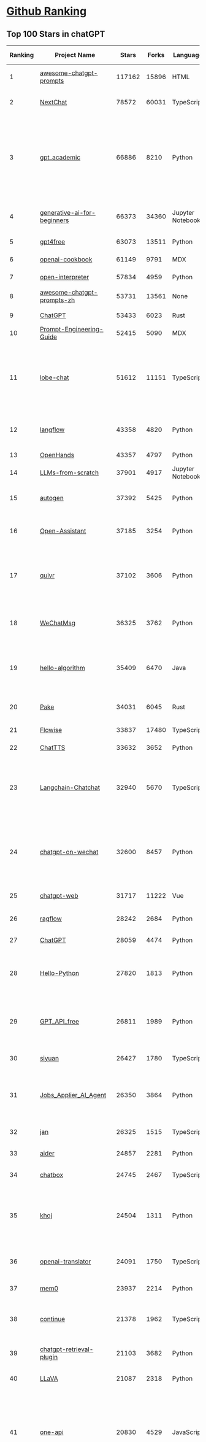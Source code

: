 [Github Ranking](../README.md)
==========

## Top 100 Stars in chatGPT

| Ranking | Project Name | Stars | Forks | Language | Open Issues | Description | Last Commit |
| ------- | ------------ | ----- | ----- | -------- | ----------- | ----------- | ----------- |
| 1 | [awesome-chatgpt-prompts](https://github.com/f/awesome-chatgpt-prompts) | 117162 | 15896 | HTML | 0 | This repo includes ChatGPT prompt curation to use ChatGPT and other LLM tools better. | 2025-01-14T08:29:16Z |
| 2 | [NextChat](https://github.com/ChatGPTNextWeb/NextChat) | 78572 | 60031 | TypeScript | 488 | ✨ Local and Fast AI Assistant. Support: Web \| iOS \| MacOS \| Android \|  Linux \| Windows | 2025-01-13T10:36:49Z |
| 3 | [gpt_academic](https://github.com/binary-husky/gpt_academic) | 66886 | 8210 | Python | 397 | 为GPT/GLM等LLM大语言模型提供实用化交互接口，特别优化论文阅读/润色/写作体验，模块化设计，支持自定义快捷按钮&函数插件，支持Python和C++等项目剖析&自译解功能，PDF/LaTex论文翻译&总结功能，支持并行问询多种LLM模型，支持chatglm3等本地模型。接入通义千问, deepseekcoder, 讯飞星火, 文心一言, llama2, rwkv, claude2, moss等。 | 2025-01-12T13:54:52Z |
| 4 | [generative-ai-for-beginners](https://github.com/microsoft/generative-ai-for-beginners) | 66373 | 34360 | Jupyter Notebook | 2 | 21 Lessons, Get Started Building with Generative AI  🔗 https://microsoft.github.io/generative-ai-for-beginners/ | 2024-12-12T20:34:43Z |
| 5 | [gpt4free](https://github.com/xtekky/gpt4free) | 63073 | 13511 | Python | 17 | The official gpt4free repository \| various collection of powerful language models | 2025-01-14T16:57:07Z |
| 6 | [openai-cookbook](https://github.com/openai/openai-cookbook) | 61149 | 9791 | MDX | 29 | Examples and guides for using the OpenAI API | 2025-01-13T14:40:55Z |
| 7 | [open-interpreter](https://github.com/OpenInterpreter/open-interpreter) | 57834 | 4959 | Python | 203 | A natural language interface for computers | 2024-12-10T20:09:11Z |
| 8 | [awesome-chatgpt-prompts-zh](https://github.com/PlexPt/awesome-chatgpt-prompts-zh) | 53731 | 13561 | None | 38 | ChatGPT 中文调教指南。各种场景使用指南。学习怎么让它听你的话。 | 2025-01-01T08:34:33Z |
| 9 | [ChatGPT](https://github.com/lencx/ChatGPT) | 53433 | 6023 | Rust | 757 | 🔮 ChatGPT Desktop Application (Mac, Windows and Linux) | 2024-08-29T17:58:11Z |
| 10 | [Prompt-Engineering-Guide](https://github.com/dair-ai/Prompt-Engineering-Guide) | 52415 | 5090 | MDX | 138 | 🐙 Guides, papers, lecture, notebooks and resources for prompt engineering | 2025-01-09T16:50:20Z |
| 11 | [lobe-chat](https://github.com/lobehub/lobe-chat) | 51612 | 11151 | TypeScript | 474 | 🤯 Lobe Chat - an open-source, modern-design AI chat framework. Supports Multi AI Providers( OpenAI / Claude 3 / Gemini / Ollama / Qwen /  DeepSeek), Knowledge Base (file upload / knowledge management / RAG ), Multi-Modals (Vision/TTS/Plugins/Artifacts). One-click FREE deployment of your private ChatGPT/ Claude application. | 2025-01-15T03:19:07Z |
| 12 | [langflow](https://github.com/langflow-ai/langflow) | 43358 | 4820 | Python | 201 | Langflow is a low-code app builder for RAG and multi-agent AI applications. It’s Python-based and agnostic to any model, API, or database. | 2025-01-14T22:55:05Z |
| 13 | [OpenHands](https://github.com/All-Hands-AI/OpenHands) | 43357 | 4797 | Python | 242 | 🙌 OpenHands: Code Less, Make More | 2025-01-15T03:24:41Z |
| 14 | [LLMs-from-scratch](https://github.com/rasbt/LLMs-from-scratch) | 37901 | 4917 | Jupyter Notebook | 1 | Implement a ChatGPT-like LLM in PyTorch from scratch, step by step | 2025-01-15T01:23:01Z |
| 15 | [autogen](https://github.com/microsoft/autogen) | 37392 | 5425 | Python | 609 | A programming framework for agentic AI 🤖 PyPi: autogen-agentchat Discord: https://aka.ms/autogen-discord Office Hour: https://aka.ms/autogen-officehour | 2025-01-15T03:21:19Z |
| 16 | [Open-Assistant](https://github.com/LAION-AI/Open-Assistant) | 37185 | 3254 | Python | 225 | OpenAssistant is a chat-based assistant that understands tasks, can interact with third-party systems, and retrieve information dynamically to do so. | 2024-08-17T01:55:35Z |
| 17 | [quivr](https://github.com/QuivrHQ/quivr) | 37102 | 3606 | Python | 63 | Opiniated RAG for integrating GenAI in your apps 🧠   Focus on your product rather than the RAG. Easy integration in existing products with customisation!  Any LLM: GPT4, Groq, Llama. Any Vectorstore: PGVector, Faiss. Any Files. Anyway you want.  | 2025-01-06T09:42:31Z |
| 18 | [WeChatMsg](https://github.com/LC044/WeChatMsg) | 36325 | 3762 | Python | 62 | 提取微信聊天记录，将其导出成HTML、Word、Excel文档永久保存，对聊天记录进行分析生成年度聊天报告，用聊天数据训练专属于个人的AI聊天助手 | 2025-01-02T13:14:29Z |
| 19 | [hello-algorithm](https://github.com/geekxh/hello-algorithm) | 35409 | 6470 | Java | 12 | 🌍 针对小白的算法训练 \| 包括四部分：①.大厂面经 ②.力扣图解  ③.千本开源电子书 ④.百张技术思维导图（项目花了上百小时，希望可以点 star 支持，🌹感谢~）推荐免费ChatGPT使用网站 | 2023-06-13T04:13:17Z |
| 20 | [Pake](https://github.com/tw93/Pake) | 34031 | 6045 | Rust | 21 | 🤱🏻 Turn any webpage into a desktop app with Rust.  🤱🏻 利用 Rust 轻松构建轻量级多端桌面应用 | 2025-01-07T02:18:08Z |
| 21 | [Flowise](https://github.com/FlowiseAI/Flowise) | 33837 | 17480 | TypeScript | 421 | Drag & drop UI to build your customized LLM flow | 2025-01-14T20:51:50Z |
| 22 | [ChatTTS](https://github.com/2noise/ChatTTS) | 33632 | 3652 | Python | 67 | A generative speech model for daily dialogue. | 2025-01-13T14:40:01Z |
| 23 | [Langchain-Chatchat](https://github.com/chatchat-space/Langchain-Chatchat) | 32940 | 5670 | TypeScript | 185 | Langchain-Chatchat（原Langchain-ChatGLM）基于 Langchain 与 ChatGLM, Qwen 与 Llama 等语言模型的 RAG 与 Agent 应用 \| Langchain-Chatchat (formerly langchain-ChatGLM), local knowledge based LLM (like ChatGLM, Qwen and Llama) RAG and Agent app with langchain  | 2024-11-29T05:06:44Z |
| 24 | [chatgpt-on-wechat](https://github.com/zhayujie/chatgpt-on-wechat) | 32600 | 8457 | Python | 278 | 基于大模型搭建的聊天机器人，同时支持 微信公众号、企业微信应用、飞书、钉钉 等接入，可选择GPT3.5/GPT-4o/GPT-o1/ Claude/文心一言/讯飞星火/通义千问/ Gemini/GLM-4/Claude/Kimi/LinkAI，能处理文本、语音和图片，访问操作系统和互联网，支持基于自有知识库进行定制企业智能客服。 | 2024-12-28T08:28:35Z |
| 25 | [chatgpt-web](https://github.com/Chanzhaoyu/chatgpt-web) | 31717 | 11222 | Vue | 0 | 用 Express 和  Vue3 搭建的 ChatGPT 演示网页 | 2024-08-16T15:26:57Z |
| 26 | [ragflow](https://github.com/infiniflow/ragflow) | 28242 | 2684 | Python | 743 | RAGFlow is an open-source RAG (Retrieval-Augmented Generation) engine based on deep document understanding. | 2025-01-14T13:08:22Z |
| 27 | [ChatGPT](https://github.com/acheong08/ChatGPT) | 28059 | 4474 | Python | 11 | Reverse engineered ChatGPT API | 2023-08-02T06:02:10Z |
| 28 | [Hello-Python](https://github.com/mouredev/Hello-Python) | 27820 | 1813 | Python | 15 | Curso para aprender el lenguaje de programación Python desde cero y para principiantes. 100 clases, 44 horas en vídeo, código, proyectos y grupo de chat. Fundamentos, frontend, backend, testing, IA... | 2024-12-20T06:43:34Z |
| 29 | [GPT_API_free](https://github.com/chatanywhere/GPT_API_free) | 26811 | 1989 | Python | 52 | Free ChatGPT API Key，免费ChatGPT API，支持GPT4 API（免费），ChatGPT国内可用免费转发API，直连无需代理。可以搭配ChatBox等软件/插件使用，极大降低接口使用成本。国内即可无限制畅快聊天。 | 2024-12-08T18:24:40Z |
| 30 | [siyuan](https://github.com/siyuan-note/siyuan) | 26427 | 1780 | TypeScript | 276 | A privacy-first, self-hosted, fully open source personal knowledge management software, written in typescript and golang. | 2025-01-15T02:58:28Z |
| 31 | [Jobs_Applier_AI_Agent](https://github.com/feder-cr/Jobs_Applier_AI_Agent) | 26350 | 3864 | Python | 100 | Auto_Jobs_Applier_AI_Agent aims to easy job hunt process by automating the job application process. Utilizing artificial intelligence, it enables users to apply for multiple jobs in an automated and personalized way. | 2025-01-13T13:44:23Z |
| 32 | [jan](https://github.com/janhq/jan) | 26325 | 1515 | TypeScript | 144 | Jan is an open source alternative to ChatGPT that runs 100% offline on your computer | 2025-01-15T03:09:33Z |
| 33 | [aider](https://github.com/Aider-AI/aider) | 24857 | 2281 | Python | 318 | aider is AI pair programming in your terminal | 2025-01-13T22:28:36Z |
| 34 | [chatbox](https://github.com/Bin-Huang/chatbox) | 24745 | 2467 | TypeScript | 377 | User-friendly Desktop Client App for AI Models/LLMs (GPT, Claude, Gemini, Ollama...) | 2025-01-14T13:05:41Z |
| 35 | [khoj](https://github.com/khoj-ai/khoj) | 24504 | 1311 | Python | 63 | Your AI second brain. Self-hostable. Get answers from the web or your docs. Build custom agents, schedule automations, do deep research. Turn any online or local LLM into your personal, autonomous AI (gpt, claude, gemini, llama, qwen, mistral). Get started - free. | 2025-01-13T23:08:16Z |
| 36 | [openai-translator](https://github.com/openai-translator/openai-translator) | 24091 | 1750 | TypeScript | 463 | 基于 ChatGPT API 的划词翻译浏览器插件和跨平台桌面端应用    -    Browser extension and cross-platform desktop application for translation based on ChatGPT API. | 2024-11-16T20:34:00Z |
| 37 | [mem0](https://github.com/mem0ai/mem0) | 23937 | 2214 | Python | 194 | The Memory layer for your AI apps | 2025-01-15T03:22:20Z |
| 38 | [continue](https://github.com/continuedev/continue) | 21378 | 1962 | TypeScript | 936 | ⏩ Continue is the leading open-source AI code assistant. You can connect any models and any context to build custom autocomplete and chat experiences inside VS Code and JetBrains | 2025-01-15T02:41:09Z |
| 39 | [chatgpt-retrieval-plugin](https://github.com/openai/chatgpt-retrieval-plugin) | 21103 | 3682 | Python | 166 | The ChatGPT Retrieval Plugin lets you easily find personal or work documents by asking questions in natural language. | 2024-07-04T22:00:16Z |
| 40 | [LLaVA](https://github.com/haotian-liu/LLaVA) | 21087 | 2318 | Python | 1027 | [NeurIPS'23 Oral] Visual Instruction Tuning (LLaVA) built towards GPT-4V level capabilities and beyond. | 2024-08-12T09:52:38Z |
| 41 | [one-api](https://github.com/songquanpeng/one-api) | 20830 | 4529 | JavaScript | 732 | OpenAI 接口管理 & 分发系统，支持 Azure、Anthropic Claude、Google PaLM 2 & Gemini、智谱 ChatGLM、百度文心一言、讯飞星火认知、阿里通义千问、360 智脑以及腾讯混元，可用于二次分发管理 key，仅单可执行文件，已打包好 Docker 镜像，一键部署，开箱即用. OpenAI key management & redistribution system, using a single API for all LLMs, and features an English UI. | 2024-12-27T14:01:55Z |
| 42 | [LibreChat](https://github.com/danny-avila/LibreChat) | 20468 | 3440 | TypeScript | 144 | Enhanced ChatGPT Clone: Features Agents, Anthropic, AWS, OpenAI, Assistants API, Azure, Groq, o1, GPT-4o, Mistral, OpenRouter, Vertex AI, Gemini, Artifacts, AI model switching, message search, Code Interpreter, langchain, DALL-E-3, OpenAPI Actions, Functions, Secure Multi-User Auth, Presets, open-source for self-hosting. Active project. | 2025-01-14T10:29:35Z |
| 43 | [architecture.of.internet-product](https://github.com/davideuler/architecture.of.internet-product) | 20164 | 4672 | HTML | 3 | 互联网公司技术架构，微信/淘宝/微博/腾讯/阿里/美团点评/百度/OpenAI/Google/Facebook/Amazon/eBay的架构，欢迎PR补充 | 2024-02-17T12:02:24Z |
| 44 | [MoneyPrinterTurbo](https://github.com/harry0703/MoneyPrinterTurbo) | 19864 | 3038 | Python | 92 | 利用AI大模型，一键生成高清短视频 Generate short videos with one click using AI LLM. | 2024-12-12T08:54:09Z |
| 45 | [SmsForwarder](https://github.com/pppscn/SmsForwarder) | 19322 | 2569 | Kotlin | 7 | 短信转发器——监控Android手机短信、来电、APP通知，并根据指定规则转发到其他手机：钉钉群自定义机器人、钉钉企业内机器人、企业微信群机器人、飞书机器人、企业微信应用消息、邮箱、bark、webhook、Telegram机器人、Server酱、PushPlus、手机短信等。包括主动控制服务端与客户端，让你轻松远程发短信、查短信、查通话、查话簿、查电量等。（V3.0 新增）PS.这个APK主要是学习与自用，如有BUG请提ISSUE，同时欢迎大家提PR指正 | 2024-12-17T05:26:40Z |
| 46 | [awesome-free-chatgpt](https://github.com/LiLittleCat/awesome-free-chatgpt) | 19219 | 1327 | Python | 30 | 🆓免费的 ChatGPT 镜像网站列表，持续更新。List of free ChatGPT mirror sites, continuously updated.  | 2025-01-14T14:01:30Z |
| 47 | [best-of-ml-python](https://github.com/ml-tooling/best-of-ml-python) | 18732 | 2583 | None | 23 | 🏆 A ranked list of awesome machine learning Python libraries. Updated weekly. | 2025-01-09T15:36:33Z |
| 48 | [ChatPaper](https://github.com/kaixindelele/ChatPaper) | 18666 | 1943 | Python | 68 | Use ChatGPT to summarize the arXiv papers. 全流程加速科研，利用chatgpt进行论文全文总结+专业翻译+润色+审稿+审稿回复 | 2024-04-04T02:45:02Z |
| 49 | [haystack](https://github.com/deepset-ai/haystack) | 18603 | 1998 | Python | 101 | AI orchestration framework to build customizable, production-ready LLM applications. Connect components (models, vector DBs, file converters) to pipelines or agents that can interact with your data. With advanced retrieval methods, it's best suited for building RAG, question answering, semantic search or conversational agent chatbots. | 2025-01-14T17:45:53Z |
| 50 | [Chat2DB](https://github.com/CodePhiliaX/Chat2DB) | 18249 | 2033 | Java | 370 | 🔥🔥🔥AI-driven database tool and SQL client, The hottest GUI client, supporting MySQL, Oracle, PostgreSQL, DB2, SQL Server, DB2, SQLite, H2, ClickHouse, and more. | 2025-01-14T12:17:33Z |
| 51 | [carrot](https://github.com/xx025/carrot) | 17105 | 1457 | None | 1 | Free ChatGPT Site List 这儿为你准备了众多免费好用的ChatGPT镜像站点 | 2025-01-13T14:41:47Z |
| 52 | [vpncn.github.io](https://github.com/vpncn/vpncn.github.io) | 16503 | 1498 | HTML | 0 | 2024中国翻墙软件VPN推荐以及科学上网避坑，稳定好用。对比SSR机场、蓝灯、V2ray、老王VPN、VPS搭建梯子等科学上网与翻墙软件，中国最新科学上网翻墙梯子VPN下载推荐，访问Chatgpt。 | 2024-12-10T15:30:29Z |
| 53 | [ChatALL](https://github.com/ai-shifu/ChatALL) | 15435 | 1654 | JavaScript | 221 |  Concurrently chat with ChatGPT, Bing Chat, Bard, Alpaca, Vicuna, Claude, ChatGLM, MOSS, 讯飞星火, 文心一言 and more, discover the best answers | 2025-01-08T15:47:32Z |
| 54 | [ChuanhuChatGPT](https://github.com/GaiZhenbiao/ChuanhuChatGPT) | 15344 | 2288 | Python | 125 | GUI for ChatGPT API and many LLMs. Supports agents, file-based QA, GPT finetuning and query with web search. All with a neat UI. | 2024-12-12T15:01:12Z |
| 55 | [DocsGPT](https://github.com/arc53/DocsGPT) | 15239 | 1622 | TypeScript | 35 | Chatbot for documentation, that allows you to chat with your data. Privately deployable, provides AI knowledge sharing and integrates knowledge into your AI workflow | 2025-01-14T22:08:14Z |
| 56 | [KeepChatGPT](https://github.com/xcanwin/KeepChatGPT) | 14753 | 733 | JavaScript | 87 | 这是一款提高ChatGPT的数据安全能力和效率的插件。并且免费共享大量创新功能，如：自动刷新、保持活跃、数据安全、取消审计、克隆对话、言无不尽、净化页面、展示大屏、拦截跟踪、日新月异、明察秋毫等。让我们的AI体验无比安全、顺畅、丝滑、高效、简洁。 | 2024-10-13T19:16:39Z |
| 57 | [FinGPT](https://github.com/AI4Finance-Foundation/FinGPT) | 14647 | 2019 | Jupyter Notebook | 69 | FinGPT: Open-Source Financial Large Language Models!  Revolutionize 🔥    We release the trained model on HuggingFace. | 2024-12-26T03:22:34Z |
| 58 | [open-im-server](https://github.com/openimsdk/open-im-server) | 14349 | 2526 | Go | 72 | IM Chat ChatGPT | 2025-01-14T10:43:18Z |
| 59 | [leedl-tutorial](https://github.com/datawhalechina/leedl-tutorial) | 14251 | 2947 | Jupyter Notebook | 4 | 《李宏毅深度学习教程》（李宏毅老师推荐👍，苹果书🍎），PDF下载地址：https://github.com/datawhalechina/leedl-tutorial/releases | 2024-12-24T16:23:08Z |
| 60 | [web-llm](https://github.com/mlc-ai/web-llm) | 14230 | 923 | TypeScript | 76 | High-performance In-browser LLM Inference Engine  | 2024-12-23T07:06:03Z |
| 61 | [chatgpt-mirai-qq-bot](https://github.com/lss233/chatgpt-mirai-qq-bot) | 13612 | 1580 | Python | 350 | 🚀 一键部署！真正的 AI 聊天机器人！支持ChatGPT、文心一言、讯飞星火、Bing、Bard、ChatGLM、POE，多账号，人设调教，虚拟女仆、图片渲染、语音发送 \| 支持 QQ、Telegram、Discord、微信 等平台 | 2025-01-05T19:09:54Z |
| 62 | [novel](https://github.com/steven-tey/novel) | 13571 | 1116 | TypeScript | 95 | Notion-style WYSIWYG editor with AI-powered autocompletion. | 2025-01-14T14:42:34Z |
| 63 | [wechat-chatgpt](https://github.com/fuergaosi233/wechat-chatgpt) | 13315 | 3912 | TypeScript | 0 | Use ChatGPT On Wechat via wechaty | 2024-05-20T09:44:41Z |
| 64 | [chatgpt-google-extension](https://github.com/wong2/chatgpt-google-extension) | 13250 | 1484 | TypeScript | 96 | This project is deprecated. Check my new project ChatHub: | 2024-08-14T17:49:27Z |
| 65 | [botpress](https://github.com/botpress/botpress) | 13066 | 1828 | TypeScript | 8 | The open-source hub to build & deploy GPT/LLM Agents ⚡️ | 2025-01-14T16:16:20Z |
| 66 | [RWKV-LM](https://github.com/BlinkDL/RWKV-LM) | 13006 | 881 | Python | 92 | RWKV (pronounced RwaKuv) is an RNN with great LLM performance, which can also be directly trained like a GPT transformer (parallelizable). We are at RWKV-7 "Goose". So it's combining the best of RNN and transformer - great performance, linear time, constant space (no kv-cache), fast training, infinite ctx_len, and free sentence embedding. | 2025-01-10T07:35:46Z |
| 67 | [MOSS](https://github.com/OpenMOSS/MOSS) | 12019 | 1148 | Python | 234 | An open-source tool-augmented conversational language model from Fudan University | 2024-07-13T14:52:59Z |
| 68 | [gorilla](https://github.com/ShishirPatil/gorilla) | 11678 | 1029 | Python | 102 | Gorilla: Training and Evaluating LLMs for Function Calls (Tool Calls) | 2025-01-12T02:45:40Z |
| 69 | [h2ogpt](https://github.com/h2oai/h2ogpt) | 11590 | 1267 | Python | 276 | Private chat with local GPT with document, images, video, etc. 100% private, Apache 2.0. Supports oLLaMa, Mixtral, llama.cpp, and more. Demo: https://gpt.h2o.ai/ https://gpt-docs.h2o.ai/ | 2025-01-13T07:22:47Z |
| 70 | [onyx](https://github.com/onyx-dot-app/onyx) | 11412 | 1442 | Python | 273 | Gen-AI Chat for Teams - Think ChatGPT if it had access to your team's unique knowledge. | 2025-01-15T03:06:04Z |
| 71 | [MoneyPrinter](https://github.com/FujiwaraChoki/MoneyPrinter) | 11155 | 1441 | Python | 2 | Automate Creation of YouTube Shorts using MoviePy. | 2024-09-17T15:39:17Z |
| 72 | [awesome-chatgpt-zh](https://github.com/EmbraceAGI/awesome-chatgpt-zh) | 10965 | 905 | Python | 0 | ChatGPT 中文指南🔥，ChatGPT 中文调教指南，指令指南，应用开发指南，精选资源清单，更好的使用 chatGPT 让你的生产力 up up up! 🚀 | 2024-11-05T10:24:21Z |
| 73 | [llama-gpt](https://github.com/getumbrel/llama-gpt) | 10909 | 711 | TypeScript | 84 | A self-hosted, offline, ChatGPT-like chatbot. Powered by Llama 2. 100% private, with no data leaving your device. New: Code Llama support! | 2024-04-23T18:56:06Z |
| 74 | [LLMSurvey](https://github.com/RUCAIBox/LLMSurvey) | 10798 | 843 | Python | 21 | The official GitHub page for the survey paper "A Survey of Large Language Models". | 2024-08-20T04:48:58Z |
| 75 | [ai-chatbot](https://github.com/vercel/ai-chatbot) | 10761 | 2817 | TypeScript | 137 | A full-featured, hackable Next.js AI chatbot built by Vercel | 2025-01-15T01:05:31Z |
| 76 | [chatGPTBox](https://github.com/josStorer/chatGPTBox) | 10234 | 775 | JavaScript | 313 | Integrating ChatGPT into your browser deeply, everything you need is here | 2024-12-14T04:01:58Z |
| 77 | [shell_gpt](https://github.com/TheR1D/shell_gpt) | 10105 | 795 | Python | 85 | A command-line productivity tool powered by AI large language models like GPT-4, will help you accomplish your tasks faster and more efficiently. | 2024-08-29T21:58:12Z |
| 78 | [promptflow](https://github.com/microsoft/promptflow) | 9778 | 907 | Python | 94 | Build high-quality LLM apps - from prototyping, testing to production deployment and monitoring. | 2025-01-09T21:00:16Z |
| 79 | [CosyVoice](https://github.com/FunAudioLLM/CosyVoice) | 9550 | 926 | Python | 472 | Multi-lingual large voice generation model, providing inference, training and deployment full-stack ability. | 2025-01-14T14:56:21Z |
| 80 | [ChatRWKV](https://github.com/BlinkDL/ChatRWKV) | 9456 | 705 | Python | 31 | ChatRWKV is like ChatGPT but powered by RWKV (100% RNN) language model, and open source. | 2024-12-07T05:00:54Z |
| 81 | [go-openai](https://github.com/sashabaranov/go-openai) | 9449 | 1447 | Go | 123 | OpenAI ChatGPT, GPT-3, GPT-4, DALL·E, Whisper API wrapper for Go | 2024-12-27T10:27:38Z |
| 82 | [BingGPT](https://github.com/dice2o/BingGPT) | 9227 | 710 | JavaScript | 233 | Desktop application of new Bing's AI-powered chat (Windows, macOS and Linux) | 2024-02-08T15:06:01Z |
| 83 | [Bob](https://github.com/ripperhe/Bob) | 9069 | 513 | None | 111 | Bob 是一款 macOS 平台的翻译和 OCR 软件。 | 2024-02-21T10:29:39Z |
| 84 | [hamulete](https://github.com/hoochanlon/hamulete) | 8972 | 1873 | Python | 0 | 🏔️国立台湾大学、新加坡国立大学、早稻田大学、东京大学，中央研究院（台湾）以及中国重点高校及科研机构，社科、经济、数学、博弈论、哲学、系统工程类学术论文等知识库。 | 2024-10-17T02:51:56Z |
| 85 | [void](https://github.com/voideditor/void) | 8956 | 480 | TypeScript | 12 | None | 2025-01-15T03:14:35Z |
| 86 | [open-saas](https://github.com/wasp-lang/open-saas) | 8956 | 869 | TypeScript | 61 | A free, open-source SaaS app starter for React & Node.js with superpowers. Full-featured. Community-driven. | 2025-01-07T14:02:46Z |
| 87 | [go-proxy-bingai](https://github.com/adams549659584/go-proxy-bingai) | 8821 | 13275 | HTML | 218 | 用 Vue3 和 Go 搭建的微软 New Bing 演示站点，拥有一致的 UI 体验，支持 ChatGPT 提示词，国内可用。 | 2024-03-20T07:24:11Z |
| 88 | [mi-gpt](https://github.com/idootop/mi-gpt) | 8713 | 970 | TypeScript | 7 | 🏠 将小爱音箱接入 ChatGPT 和豆包，改造成你的专属语音助手。 | 2024-12-28T08:28:03Z |
| 89 | [chatgpt_system_prompt](https://github.com/LouisShark/chatgpt_system_prompt) | 8462 | 1234 | HTML | 0 | A collection of GPT system prompts and various prompt injection/leaking knowledge. | 2025-01-01T06:43:51Z |
| 90 | [LMFlow](https://github.com/OptimalScale/LMFlow) | 8327 | 829 | Python | 68 | An Extensible Toolkit for Finetuning and Inference of Large Foundation Models. Large Models for All. | 2025-01-08T01:19:50Z |
| 91 | [BetterChatGPT](https://github.com/ztjhz/BetterChatGPT) | 8247 | 2780 | TypeScript | 210 | An amazing UI for OpenAI's ChatGPT (Website + Windows + MacOS + Linux) | 2024-08-14T10:26:46Z |
| 92 | [awesome-chatgpt](https://github.com/humanloop/awesome-chatgpt) | 8218 | 524 | None | 23 | Curated list of awesome tools, demos, docs for ChatGPT and GPT-3 | 2024-05-13T01:11:31Z |
| 93 | [EdgeGPT](https://github.com/acheong08/EdgeGPT) | 8041 | 904 | Python | 37 | Reverse engineered API of Microsoft's Bing Chat AI | 2023-08-03T13:37:26Z |
| 94 | [chatgpt-demo](https://github.com/anse-app/chatgpt-demo) | 8016 | 3787 | TypeScript | 44 | Minimal web UI for ChatGPT.  | 2023-12-27T01:44:01Z |
| 95 | [CopilotForXcode](https://github.com/intitni/CopilotForXcode) | 7941 | 395 | Swift | 33 | The first GitHub Copilot, Codeium and ChatGPT Xcode Source Editor Extension | 2025-01-14T08:05:51Z |
| 96 | [chat-ui](https://github.com/huggingface/chat-ui) | 7882 | 1168 | TypeScript | 274 | Open source codebase powering the HuggingChat app | 2025-01-13T09:12:58Z |
| 97 | [PaLM-rlhf-pytorch](https://github.com/lucidrains/PaLM-rlhf-pytorch) | 7746 | 673 | Python | 15 | Implementation of RLHF (Reinforcement Learning with Human Feedback) on top of the PaLM architecture. Basically ChatGPT but with PaLM | 2025-01-06T16:39:03Z |
| 98 | [gpt4free-ts](https://github.com/xiangsx/gpt4free-ts) | 7744 | 1358 | TypeScript | 47 | Providing a free OpenAI GPT-4 API !   This is a replication project for the typescript version of xtekky/gpt4free | 2024-09-04T01:15:09Z |
| 99 | [coai](https://github.com/coaidev/coai) | 7706 | 1006 | TypeScript | 11 | 🚀 Next Generation AI One-Stop Internationalization Solution. 🚀 下一代 AI 一站式 B/C 端解决方案，支持 OpenAI，Midjourney，Claude，讯飞星火，Stable Diffusion，DALL·E，ChatGLM，通义千问，腾讯混元，360 智脑，百川 AI，火山方舟，新必应，Gemini，Moonshot 等模型，支持对话分享，自定义预设，云端同步，模型市场，支持弹性计费和订阅计划模式，支持图片解析，支持联网搜索，支持模型缓存，丰富美观的后台管理与仪表盘数据统计。 | 2024-12-08T04:42:24Z |
| 100 | [supermemory](https://github.com/supermemoryai/supermemory) | 7671 | 749 | TypeScript | 45 | Build your own second brain with supermemory. It's a ChatGPT for your bookmarks. Import tweets or save websites and content using the chrome extension. | 2024-09-21T03:39:10Z |

